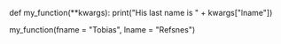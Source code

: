 def my_function(**kwargs):
  print("His last name is " + kwargs["lname"])

my_function(fname = "Tobias", lname = "Refsnes")
